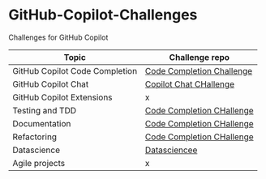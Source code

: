 # GitHub-Copilot-Challenges
Challenges for GitHub Copilot




| Topic | Challenge repo |
|----------|----------|
| GitHub Copilot Code Completion   | [Code Completion Challenge](https://github.com/suuus/ghcopilot-challenge-sesh1)  |
| GitHub Copilot Chat   | [Copilot Chat CHallenge](https://github.com/suuus/ghcopilot-challenge-sesh2)  | 
| GitHub Copilot Extensions   | x |
| Testing and TDD   | [Code Completion CHallenge](https://github.com/suuus/ghcopilot-challenge-sesh4) |
| Documentation    | [Code Completion CHallenge](https://github.com/suuus/ghcopilot-challenge-sesh5) |
| Refactoring    | [Code Completion CHallenge](https://github.com/suuus/ghcopilot-challenge-sesh6) |
| Datascience   | [Datasciencee](https://github.com/suuus/ghcopilot-challenge-sesh7) |
| Agile projects   | x |
